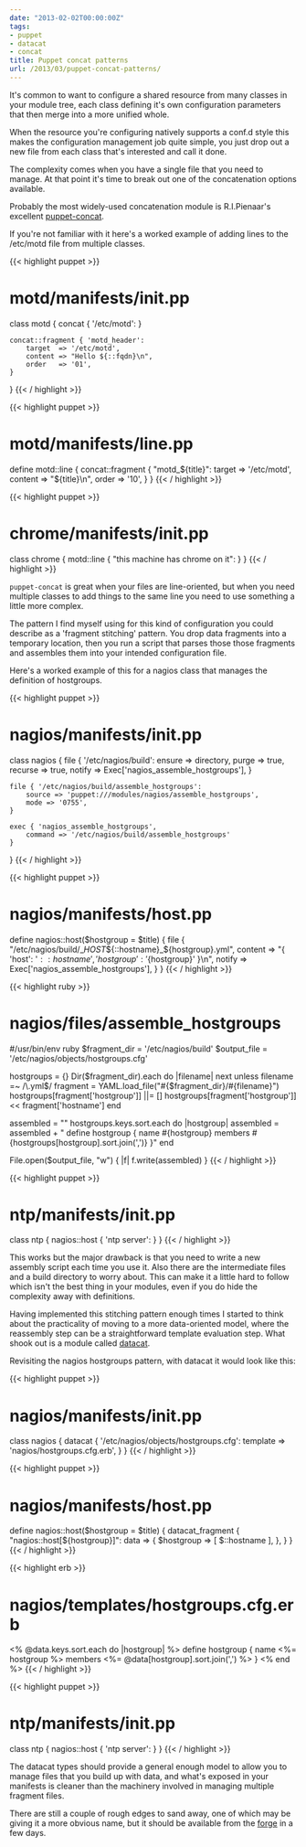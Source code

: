 ```yaml
---
date: "2013-02-02T00:00:00Z"
tags:
- puppet
- datacat
- concat
title: Puppet concat patterns
url: /2013/03/puppet-concat-patterns/
---
```


It's common to want to configure a shared resource from many classes in your
module tree, each class defining it's own configuration parameters that then
merge into a more unified whole.

When the resource you're configuring natively supports a conf.d style
this makes the configuration management job quite simple, you just drop
out a new file from each class that's interested and call it done.

The complexity comes when you have a single file that you need to
manage.  At that point it's time to break out one of the concatenation
options available.

Probably the most widely-used concatenation module is R.I.Pienaar's
excellent [puppet-concat](https://github.com/ripienaar/puppet-concat).

If you're not familiar with it here's a worked example of adding lines
to the /etc/motd file from multiple classes.

{{< highlight puppet >}}
# motd/manifests/init.pp
class motd {
    concat { '/etc/motd': }

    concat::fragment { 'motd_header':
        target  => '/etc/motd',
        content => "Hello ${::fqdn}\n",
        order   => '01',
    }
}
{{< / highlight >}}

{{< highlight puppet >}}
# motd/manifests/line.pp
define motd::line {
    concat::fragment { "motd_${title}":
        target  => '/etc/motd',
        content => "${title}\n",
        order   => '10',
    }
}
{{< / highlight >}}

{{< highlight puppet >}}
# chrome/manifests/init.pp
class chrome {
    motd::line { "this machine has chrome on it": }
}
{{< / highlight >}}


`puppet-concat` is great when your files are line-oriented, but when you
need multiple classes to add things to the same line you need to use
something a little more complex.

The pattern I find myself using for this kind of configuration you could
describe as a 'fragment stitching' pattern. You drop data fragments into
a temporary location, then you run a script that parses those those
fragments and assembles them into your intended configuration file.

Here's a worked example of this for a nagios class that manages the
definition of hostgroups.

{{< highlight puppet >}}
# nagios/manifests/init.pp
class nagios {
    file { '/etc/nagios/build':
        ensure  => directory,
        purge   => true,
        recurse => true,
        notify  => Exec['nagios_assemble_hostgroups'],
    }

    file { '/etc/nagios/build/assemble_hostgroups':
        source => 'puppet:///modules/nagios/assemble_hostgroups',
        mode => '0755',
    }

    exec { 'nagios_assemble_hostgroups',
        command => '/etc/nagios/build/assemble_hostgroups'
    }
}
{{< / highlight >}}

{{< highlight puppet >}}
# nagios/manifests/host.pp
define nagios::host($hostgroup = $title) {
    file { "/etc/nagios/build/__HOST_${::hostname}_${hostgroup}.yml",
        content => "{ 'host': '${::hostname}', 'hostgroup': '${hostgroup}' }\n",
        notify  => Exec['nagios_assemble_hostgroups'],
    }
}
{{< / highlight >}}

{{< highlight ruby >}}
# nagios/files/assemble_hostgroups
#/usr/bin/env ruby
$fragment_dir = '/etc/nagios/build'
$output_file  = '/etc/nagios/objects/hostgroups.cfg'

hostgroups = {}
Dir($fragment_dir).each do |filename|
    next unless filename =~ /\.yml$/
    fragment = YAML.load_file("#{$fragment_dir}/#{filename}")
    hostgroups[fragment['hostgroup']] ||= []
    hostgroups[fragment['hostgroup']] << fragment['hostname']
end

assembled = ""
hostgroups.keys.sort.each do |hostgroup|
        assembled = assembled + "
define hostgroup {
        name    #{hostgroup}
        members #{hostgroups[hostgroup].sort.join(',')}
}"
end

File.open($output_file, "w") { |f| f.write(assembled) }
{{< / highlight >}}

{{< highlight puppet >}}
# ntp/manifests/init.pp
class ntp {
    nagios::host { 'ntp server': }
}
{{< / highlight >}}


This works but the major drawback is that you need to write a new
assembly script each time you use it.  Also there are the intermediate files
and a build directory to worry about.  This can make it a little hard to follow
which isn't the best thing in your modules, even if you do hide the complexity
away with definitions.

Having implemented this stitching pattern enough times I started to
think about the practicality of moving to a more data-oriented model, where the
reassembly step can be a straightforward template evaluation step.  What shook
out is a module called [datacat](https://github.com/richardc/puppet-datacat).

Revisiting the nagios hostgroups pattern, with datacat it would look like this:

{{< highlight puppet >}}
# nagios/manifests/init.pp
class nagios {
    datacat { '/etc/nagios/objects/hostgroups.cfg':
        template => 'nagios/hostgroups.cfg.erb',
    }
}
{{< / highlight >}}

{{< highlight puppet >}}
# nagios/manifests/host.pp
define nagios::host($hostgroup = $title) {
    datacat_fragment { "nagios::host[${hostgroup}]":
        data => {
            $hostgroup => [ $::hostname ],
        },
    }
}
{{< / highlight >}}

{{< highlight erb >}}
# nagios/templates/hostgroups.cfg.erb
<% @data.keys.sort.each do |hostgroup| %>
define hostgroup {
        name    <%= hostgroup %>
        members <%= @data[hostgroup].sort.join(',') %>
}
<% end %>
{{< / highlight >}}

{{< highlight puppet >}}
# ntp/manifests/init.pp
class ntp {
    nagios::host { 'ntp server': }
}
{{< / highlight >}}


The datacat types should provide a general enough model to allow you
to manage files that you build up with data, and what's exposed in your
manifests is cleaner than the machinery involved in managing multiple
fragment files.

There are still a couple of rough edges to sand away, one of which may
be giving it a more obvious name, but it should be available from the
[forge](http://forge.puppetlabs.com/) in a few days.
